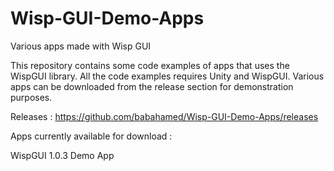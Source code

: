 # Wisp-GUI-Demo-Apps
Various apps made with Wisp GUI

This repository contains some code examples of apps that uses the WispGUI library.
All the code examples requires Unity and WispGUI.
Various apps can be downloaded from the release section for demonstration purposes.

Releases : https://github.com/babahamed/Wisp-GUI-Demo-Apps/releases

Apps currently available for download :

WispGUI 1.0.3 Demo App
